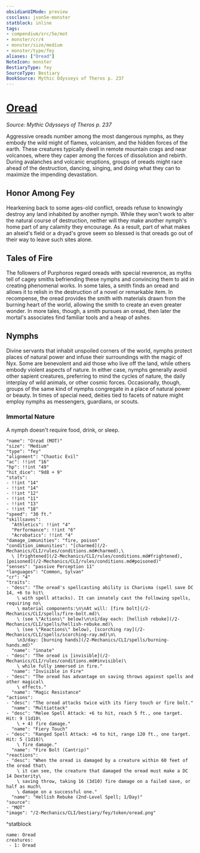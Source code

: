 ```yaml
---
obsidianUIMode: preview
cssclass: json5e-monster
statblock: inline
tags:
- compendium/src/5e/mot
- monster/cr/4
- monster/size/medium
- monster/type/fey
aliases: ["Oread"]
NoteIcon: monster
BestiaryType: fey
SourceType: Bestiary
BookSource: Mythic Odysseys of Theros p. 237
---
```

# [Oread](2-Mechanics/CLI/bestiary/fey/oread-mot.md)
*Source: Mythic Odysseys of Theros p. 237*  

Aggressive oreads number among the most dangerous nymphs, as they embody the wild might of flames, volcanism, and the hidden forces of the earth. These creatures typically dwell in remote mountain crags and near volcanoes, where they caper among the forces of dissolution and rebirth. During avalanches and volcanic eruptions, groups of oreads might race ahead of the destruction, dancing, singing, and doing what they can to maximize the impending devastation.

## Honor Among Fey

Hearkening back to some ages-old conflict, oreads refuse to knowingly destroy any land inhabited by another nymph. While they won't work to alter the natural course of destruction, neither will they make another nymph's home part of any calamity they encourage. As a result, part of what makes an alseid's field or a dryad's grove seem so blessed is that oreads go out of their way to leave such sites alone.

## Tales of Fire

The followers of Purphoros regard oreads with special reverence, as myths tell of cagey smiths befriending these nymphs and convincing them to aid in creating phenomenal works. In some tales, a smith finds an oread and allows it to relish in the destruction of a novel or remarkable item. In recompense, the oread provides the smith with materials drawn from the burning heart of the world, allowing the smith to create an even greater wonder. In more tales, though, a smith pursues an oread, then later the mortal's associates find familiar tools and a heap of ashes.

## Nymphs

Divine servants that inhabit unspoiled corners of the world, nymphs protect places of natural power and infuse their surroundings with the magic of Nyx. Some are benevolent and aid those who live off the land, while others embody violent aspects of nature. In either case, nymphs generally avoid other sapient creatures, preferring to mind the cycles of nature, the daily interplay of wild animals, or other cosmic forces. Occasionally, though, groups of the same kind of nymphs congregate in a place of natural power or beauty. In times of special need, deities tied to facets of nature might employ nymphs as messengers, guardians, or scouts.

### Immortal Nature

A nymph doesn't require food, drink, or sleep.

```statblock
"name": "Oread (MOT)"
"size": "Medium"
"type": "fey"
"alignment": "Chaotic Evil"
"ac": !!int "16"
"hp": !!int "49"
"hit_dice": "9d8 + 9"
"stats":
- !!int "14"
- !!int "14"
- !!int "12"
- !!int "11"
- !!int "13"
- !!int "18"
"speed": "30 ft."
"skillsaves":
  "Athletics": !!int "4"
  "Performance": !!int "6"
  "Acrobatics": !!int "4"
"damage_immunities": "fire, poison"
"condition_immunities": "[charmed](/2-Mechanics/CLI/rules/conditions.md#charmed),\
  \ [frightened](/2-Mechanics/CLI/rules/conditions.md#frightened), [poisoned](/2-Mechanics/CLI/rules/conditions.md#poisoned)"
"senses": "passive Perception 11"
"languages": "Common, Sylvan"
"cr": "4"
"traits":
- "desc": "The oread's spellcasting ability is Charisma (spell save DC 14, +6 to hit\
    \ with spell attacks). It can innately cast the following spells, requiring no\
    \ material components:\n\nAt will: [fire bolt](/2-Mechanics/CLI/spells/fire-bolt.md)\
    \ (see \"Actions\" below)\n\n1/day each: [hellish rebuke](/2-Mechanics/CLI/spells/hellish-rebuke.md)\
    \ (see \"Reactions\" below), [scorching ray](/2-Mechanics/CLI/spells/scorching-ray.md)\n\
    \n3/day: [burning hands](/2-Mechanics/CLI/spells/burning-hands.md)"
  "name": "innate"
- "desc": "The oread is [invisible](/2-Mechanics/CLI/rules/conditions.md#invisible)\
    \ while fully immersed in fire."
  "name": "Invisible in Fire"
- "desc": "The oread has advantage on saving throws against spells and other magical\
    \ effects."
  "name": "Magic Resistance"
"actions":
- "desc": "The oread attacks twice with its fiery touch or fire bolt."
  "name": "Multiattack"
- "desc": "Melee Spell Attack: +6 to hit, reach 5 ft., one target. Hit: 9 (1d10\
    \ + 4) fire damage."
  "name": "Fiery Touch"
- "desc": "Ranged Spell Attack: +6 to hit, range 120 ft., one target. Hit: 5 (1d10)\
    \ fire damage."
  "name": "Fire Bolt (Cantrip)"
"reactions":
- "desc": "When the oread is damaged by a creature within 60 feet of the oread that\
    \ it can see, the creature that damaged the oread must make a DC 14 Dexterity\
    \ saving throw, taking 16 (3d10) fire damage on a failed save, or half as much\
    \ damage on a successful one."
  "name": "Hellish Rebuke (2nd-Level Spell; 1/Day)"
"source":
- "MOT"
"image": "/2-Mechanics/CLI/bestiary/fey/token/oread.png"
```
^statblock

```encounter-table
name: Oread
creatures:
 - 1: Oread
```